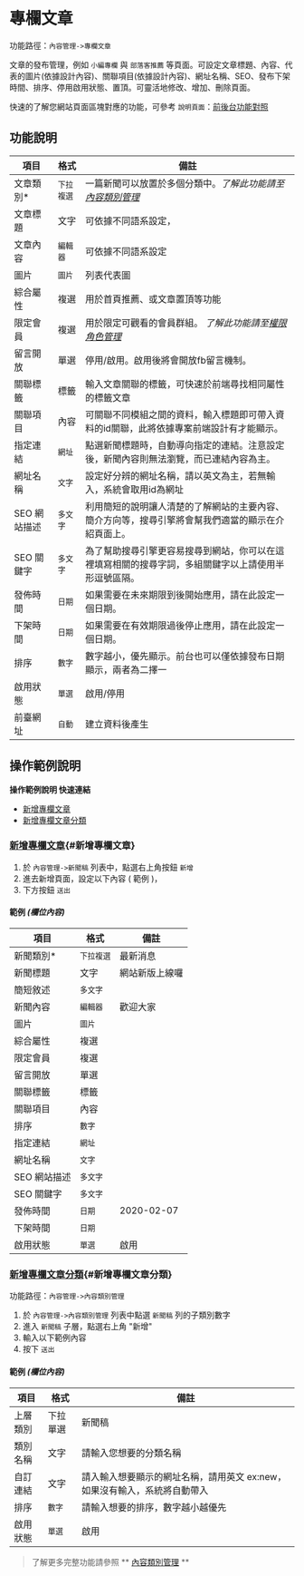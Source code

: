 # 專欄文章

功能路徑：`內容管理->專欄文章`

文章的發布管理，例如 `小編專欄` 與 `部落客推薦` 等頁面。可設定文章標題、內容、代表的圖片(依據設計內容)、關聯項目(依據設計內容)、網址名稱、SEO、發布下架時間、排序、停用啟用狀態、置頂。可靈活地修改、增加、刪除頁面。

快速的了解您網站頁面區塊對應的功能，可參考 `說明頁面`：[前後台功能對照](/guide/site)



##  功能說明

| 項目  | 格式 | 備註 |
|---|---|---|
|文章類別*|`下拉複選`| 一篇新聞可以放置於多個分類中。*了解此功能請至[內容類別管理](/guide/article-category)*|
|文章標題|文字|可依據不同語系設定，|
|文章內容|`編輯器`|可依據不同語系設定|
|圖片|`圖片`|列表代表圖|
|綜合屬性|複選|用於首頁推薦、或文章置頂等功能|
|限定會員|複選|用於限定可觀看的會員群組。 *了解此功能請至[權限角色管理](/guide/role)*|
|留言開放|單選|停用/啟用。啟用後將會開放fb留言機制。|
|關聯標籤|標籤|輸入文章關聯的標籤，可快速於前端尋找相同屬性的標籤文章|
|關聯項目|內容|可關聯不同模組之間的資料，輸入標題即可帶入資料的id關聯，此將依據專案前端設計有才能顯示。|
|指定連結|`網址`|點選新聞標題時，自動導向指定的連結。注意設定後，新聞內容則無法瀏覽，而已連結內容為主。|
|網址名稱|`文字`|設定好分辨的網址名稱，請以英文為主，若無輸入，系統會取用id為網址|
|SEO 網站描述|`多文字`|利用簡短的說明讓人清楚的了解網站的主要內容、簡介方向等，搜尋引擎將會幫我們適當的顯示在介紹頁面上。|
|SEO 關鍵字|`多文字`|為了幫助搜尋引擎更容易搜尋到網站，你可以在這裡填寫相關的搜尋字詞，多組關鍵字以上請使用半形逗號區隔。|
|發佈時間|`日期`|如果需要在未來期限到後開始應用，請在此設定一個日期。|
|下架時間|`日期`|如果需要在有效期限過後停止應用，請在此設定一個日期。|
|排序|`數字`|數字越小，優先顯示。前台也可以僅依據發布日期顯示，兩者為二擇一|
|啟用狀態|`單選`|啟用/停用|
|前臺網址|`自動`|建立資料後產生|

##  操作範例說明


**操作範例說明 快速連結**

* [新增專欄文章](/guide/article-column#新增專欄文章)
* [新增專欄文章分類](/guide/article-column#新增專欄文章分類)

### [新增專欄文章](/guide/article-column#新增專欄文章){#新增專欄文章}

1. 於 `內容管理->新聞稿` 列表中，點選右上角按鈕 `新增` 
2. 進去新增頁面，設定以下內容 ( 範例 )，
3. 下方按鈕 `送出`

#### 範例 _(欄位內容)_

| 項目  | 格式 | 備註 |
|---|---|---|
|新聞類別*|`下拉複選`| 最新消息|
|新聞標題|文字|網站新版上線囉|
|簡短敘述|`多文字`||
|新聞內容|`編輯器`|歡迎大家|
|圖片|`圖片`||
|綜合屬性|複選||
|限定會員|複選||
|留言開放|單選||
|關聯標籤|標籤||
|關聯項目|內容||
|排序|`數字`||
|指定連結|`網址`||
|網址名稱|`文字`||
|SEO 網站描述|`多文字`||
|SEO 關鍵字|`多文字`||
|發佈時間|`日期`|2020-02-07|
|下架時間|`日期`||
|啟用狀態|`單選`|啟用|


### [新增專欄文章分類](/guide/article-column#新增專欄文章分類){#新增專欄文章分類}

功能路徑：`內容管理->內容類別管理`

1. 於 `內容管理->內容類別管理` 列表中點選 `新聞稿` 列的子類別數字
2. 進入 `新聞稿` 子層，點選右上角 "新增"
3. 輸入以下範例內容
4. 按下 `送出`

#### 範例 _(欄位內容)_

| 項目  | 格式 | 備註 |
|---|---|---|
|上層類別|下拉單選|新聞稿|
|類別名稱|文字|請輸入您想要的分類名稱|
|自訂連結|文字|請入輸入想要顯示的網址名稱，請用英文 ex:new，如果沒有輸入，系統將自動帶入|
|排序|`數字`|請輸入想要的排序，數字越小越優先|
|啟用狀態|`單選`|啟用


> 了解更多完整功能請參照 ** [內容類別管理](/guide/article-category) **
